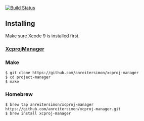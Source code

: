 [![Build Status](https://travis-ci.org/anreitersimon/xcproj-manager.svg?branch=master)](https://travis-ci.org/anreitersimon/xcproj-manager)

## Installing
Make sure Xcode 9 is installed first.

### [XcprojManager](https://github.com/anreitersimon/xcproj-manager)

### Make

```
$ git clone https://github.com/anreitersimon/xcproj-manager
$ cd project-manager
$ make
```

### Homebrew

```
$ brew tap anreitersimon/xcproj-manager https://github.com/anreitersimon/xcproj-manager.git
$ brew install xcproj-manager
```
